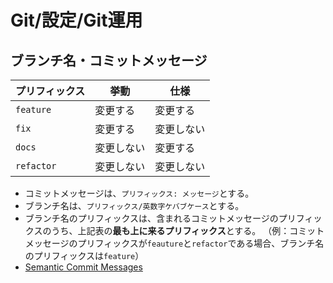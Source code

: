 # Git/設定/Git運用

## ブランチ名・コミットメッセージ

| プリフィックス | 挙動       | 仕様       |
| -------------- | ---------- | ---------- |
| `feature`    | 変更する   | 変更する   |
| `fix`        | 変更する   | 変更しない |
| `docs`       | 変更しない | 変更する   |
| `refactor`   | 変更しない | 変更しない |

- コミットメッセージは、`プリフィックス: メッセージ`とする。
- ブランチ名は、`プリフィックス/英数字ケバブケース`とする。
- ブランチ名のプリフィックスは、含まれるコミットメッセージのプリフィックスのうち、上記表の**最も上に来るプリフィックス**とする。
  （例：コミットメッセージのプリフィックスが`feauture`と`refactor`である場合、ブランチ名のプリフィックスは`feature`）
- [Semantic Commit Messages](https://gist.github.com/joshbuchea/6f47e86d2510bce28f8e7f42ae84c716)
